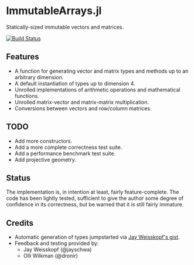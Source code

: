 # ImmutableArrays.jl

Statically-sized immutable vectors and matrices.

[![Build Status](https://travis-ci.org/twadleigh/ImmutableArrays.jl.png?branch=master)](https://travis-ci.org/twadleigh/ImmutableArrays.jl)

## Features

- A function for generating vector and matrix types and methods up to
  an arbitrary dimension.
- A default instantiation of types up to dimension 4.
- Unrolled implementations of arithmetic operations 
  and mathematical functions.
- Unrolled matrix-vector and matrix-matrix multiplication.
- Conversions between vectors and row/column matrices.


## TODO

- Add more constructors.
- Add a more complete correctness test suite.
- Add a performance benchmark test suite.
- Add projective geometry.


## Status

The implementation is, in intention at least, fairly feature-complete.
The code has been lightly tested,
sufficient to give the author some degree of confidence in its correctness, 
but be warned that it is still fairly immature.


## Credits

- Automatic generation of types jumpstarted via 
  [Jay Weisskopf's gist](https://gist.github.com/jayschwa/5250636).
- Feedback and testing provided by:
	- Jay Weisskopf (@jayschwa)
	- Olli Wilkman (@dronir)
